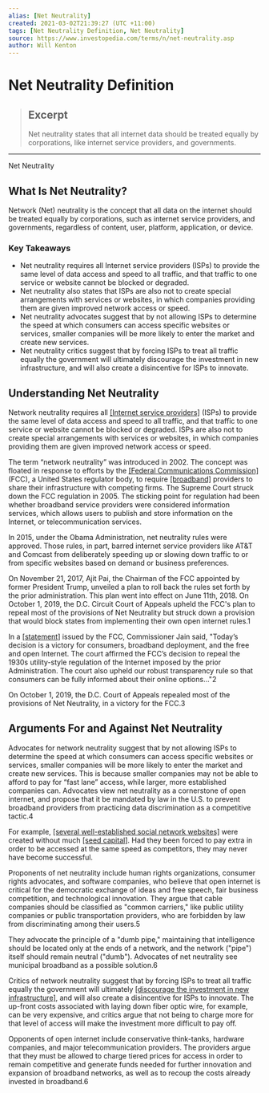 ```yaml
---
alias: [Net Neutrality]
created: 2021-03-02T21:39:27 (UTC +11:00)
tags: [Net Neutrality Definition, Net Neutrality]
source: https://www.investopedia.com/terms/n/net-neutrality.asp
author: Will Kenton
---
```


# Net Neutrality Definition

> ## Excerpt
> Net neutrality states that all internet data should be treated equally by corporations, like internet service providers, and governments.

---

Net Neutrality
## What Is Net Neutrality?

Network (Net) neutrality is the concept that all data on the internet should be treated equally by corporations, such as internet service providers, and governments, regardless of content, user, platform, application, or device.

### Key Takeaways

-   Net neutrality requires all Internet service providers (ISPs) to provide the same level of data access and speed to all traffic, and that traffic to one service or website cannot be blocked or degraded.
-   Net neutrality also states that ISPs are also not to create special arrangements with services or websites, in which companies providing them are given improved network access or speed.
-   Net neutrality advocates suggest that by not allowing ISPs to determine the speed at which consumers can access specific websites or services, smaller companies will be more likely to enter the market and create new services.
-   Net neutrality critics suggest that by forcing ISPs to treat all traffic equally the government will ultimately discourage the investment in new infrastructure, and will also create a disincentive for ISPs to innovate.

## Understanding Net Neutrality

Network neutrality requires all [[Internet service providers]](https://www.investopedia.com/terms/i/isp.asp) (ISPs) to provide the same level of data access and speed to all traffic, and that traffic to one service or website cannot be blocked or degraded. ISPs are also not to create special arrangements with services or websites, in which companies providing them are given improved network access or speed.

The term “network neutrality” was introduced in 2002. The concept was floated in response to efforts by the [[Federal Communications Commission]](https://www.investopedia.com/terms/f/fcc.asp) (FCC), a United States regulator body, to require [[broadband]](https://www.investopedia.com/terms/b/broadband.asp) providers to share their infrastructure with competing firms. The Supreme Court struck down the FCC regulation in 2005. The sticking point for regulation had been whether broadband service providers were considered information services, which allows users to publish and store information on the Internet, or telecommunication services.

In 2015, under the Obama Administration, net neutrality rules were approved. Those rules, in part, barred internet service providers like AT&T and Comcast from deliberately speeding up or slowing down traffic to or from specific websites based on demand or business preferences.

On November 21, 2017, Ajit Pai, the Chairman of the FCC appointed by former President Trump, unveiled a plan to roll back the rules set forth by the prior administration. This plan went into effect on June 11th, 2018. On October 1, 2019, the D.C. Circuit Court of Appeals upheld the FCC's plan to repeal most of the provisions of Net Neutrality but struck down a provision that would block states from implementing their own open internet rules.1

In a [[statement]](https://docs.fcc.gov/public/attachments/DOC-359970A1.pdf) issued by the FCC, Commissioner Jain said, "Today’s decision is a victory for consumers, broadband deployment, and the free and open Internet. The court affirmed the FCC’s decision to repeal the 1930s utility-style regulation of the Internet imposed by the prior Administration. The court also upheld our robust transparency rule so that consumers can be fully informed about their online options..."2

On October 1, 2019, the D.C. Court of Appeals repealed most of the provisions of Net Neutrality, in a victory for the FCC.3

## Arguments For and Against Net Neutrality

Advocates for network neutrality suggest that by not allowing ISPs to determine the speed at which consumers can access specific websites or services, smaller companies will be more likely to enter the market and create new services. This is because smaller companies may not be able to afford to pay for “fast lane” access, while larger, more established companies can. Advocates view net neutrality as a cornerstone of open internet, and propose that it be mandated by law in the U.S. to prevent broadband providers from practicing data discrimination as a competitive tactic.4

For example, [[several well-established social network websites]](https://www.investopedia.com/articles/investing/030615/investing-social-media-startups-read-first.asp) were created without much [[seed capital]](https://www.investopedia.com/terms/s/seedcapital.asp). Had they been forced to pay extra in order to be accessed at the same speed as competitors, they may never have become successful.

Proponents of net neutrality include human rights organizations, consumer rights advocates, and software companies, who believe that open internet is critical for the democratic exchange of ideas and free speech, fair business competition, and technological innovation. They argue that cable companies should be classified as "common carriers," like public utility companies or public transportation providers, who are forbidden by law from discriminating among their users.5

They advocate the principle of a "dumb pipe," maintaining that intelligence should be located only at the ends of a network, and the network ("pipe") itself should remain neutral ("dumb"). Advocates of net neutrality see municipal broadband as a possible solution.6

Critics of network neutrality suggest that by forcing ISPs to treat all traffic equally the government will ultimately [[discourage the investment in new infrastructure]](https://www.investopedia.com/insights/does-net-neutrality-stifle-investment-and-innovation/), and will also create a disincentive for ISPs to innovate. The up-front costs associated with laying down fiber optic wire, for example, can be very expensive, and critics argue that not being to charge more for that level of access will make the investment more difficult to pay off.

Opponents of open internet include conservative think-tanks, hardware companies, and major telecommunication providers. The providers argue that they must be allowed to charge tiered prices for access in order to remain competitive and generate funds needed for further innovation and expansion of broadband networks, as well as to recoup the costs already invested in broadband.6
